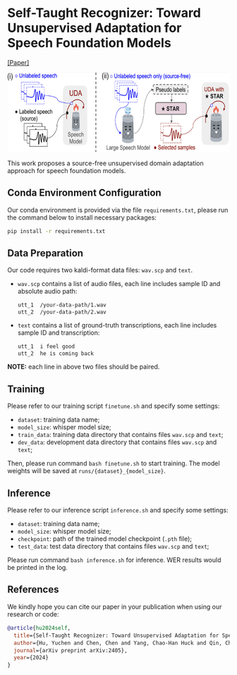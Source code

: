 # Self-Taught Recognizer: Toward Unsupervised Adaptation for Speech Foundation Models

[[Paper]]() 

<p align="center">  <img src="https://github.com/YUCHEN005/STAR-Adapt/blob/master/star.png" height ="180"> </p>

This work proposes a source-free unsupervised domain adaptation approach for speech foundation models.

## Conda Environment Configuration

Our conda environment is provided via the file `requirements.txt`, please run the command below to install necessary packages:
```bash
pip install -r requirements.txt
```

## Data Preparation

Our code requires two kaldi-format data files: `wav.scp` and `text`.

- `wav.scp` contains a list of audio files, each line includes sample ID and absolute audio path:
    
  ```
  utt_1  /your-data-path/1.wav
  utt_2  /your-data-path/2.wav
  ```

- `text` contains a list of ground-truth transcriptions, each line includes sample ID and transcription:
    
  ```
  utt_1  i feel good
  utt_2  he is coming back
  ```
  
**NOTE:** each line in above two files should be paired.


## Training
Please refer to our training script `finetune.sh` and specify some settings:
- `dataset`: training data name;
- `model_size`: whisper model size;
- `train_data`: training data directory that contains files `wav.scp` and `text`;
- `dev_data`: development data directory that contains files `wav.scp` and `text`;

Then, please run command `bash finetune.sh` to start training. The model weights will be saved at `runs/{dataset}_{model_size}`.


## Inference
Please refer to our inference script `inference.sh` and specify some settings:
- `dataset`: training data name;
- `model_size`: whisper model size;
- `checkpoint`: path of the trained model checkpoint (`.pth` file);
- `test_data`: test data directory that contains files `wav.scp` and `text`;

Please run command `bash inference.sh` for inference. WER results would be printed in the log.


## References

We kindly hope you can cite our paper in your publication when using our research or code:
```bib
@article{hu2024self,
  title={Self-Taught Recognizer: Toward Unsupervised Adaptation for Speech Foundation Models},
  author={Hu, Yuchen and Chen, Chen and Yang, Chao-Han Huck and Qin, Chengwei and Chen, Pin-Yu and Chng, Eng Siong and Zhang, Chao},
  journal={arXiv preprint arXiv:2405},
  year={2024}
}
```